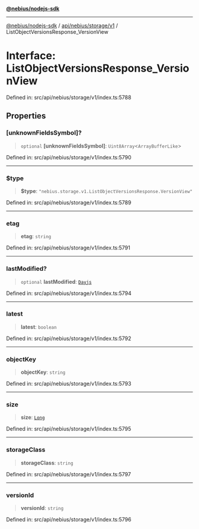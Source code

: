 [**@nebius/nodejs-sdk**](../../../../../README.md)

***

[@nebius/nodejs-sdk](../../../../../README.md) / [api/nebius/storage/v1](../README.md) / ListObjectVersionsResponse\_VersionView

# Interface: ListObjectVersionsResponse\_VersionView

Defined in: src/api/nebius/storage/v1/index.ts:5788

## Properties

### \[unknownFieldsSymbol\]?

> `optional` **\[unknownFieldsSymbol\]**: `Uint8Array`\<`ArrayBufferLike`\>

Defined in: src/api/nebius/storage/v1/index.ts:5790

***

### $type

> **$type**: `"nebius.storage.v1.ListObjectVersionsResponse.VersionView"`

Defined in: src/api/nebius/storage/v1/index.ts:5789

***

### etag

> **etag**: `string`

Defined in: src/api/nebius/storage/v1/index.ts:5791

***

### lastModified?

> `optional` **lastModified**: [`Dayjs`](../../../../../runtime/protos/core/dayjs/classes/Dayjs.md)

Defined in: src/api/nebius/storage/v1/index.ts:5794

***

### latest

> **latest**: `boolean`

Defined in: src/api/nebius/storage/v1/index.ts:5792

***

### objectKey

> **objectKey**: `string`

Defined in: src/api/nebius/storage/v1/index.ts:5793

***

### size

> **size**: [`Long`](../../../../../runtime/protos/core/classes/Long.md)

Defined in: src/api/nebius/storage/v1/index.ts:5795

***

### storageClass

> **storageClass**: `string`

Defined in: src/api/nebius/storage/v1/index.ts:5797

***

### versionId

> **versionId**: `string`

Defined in: src/api/nebius/storage/v1/index.ts:5796
